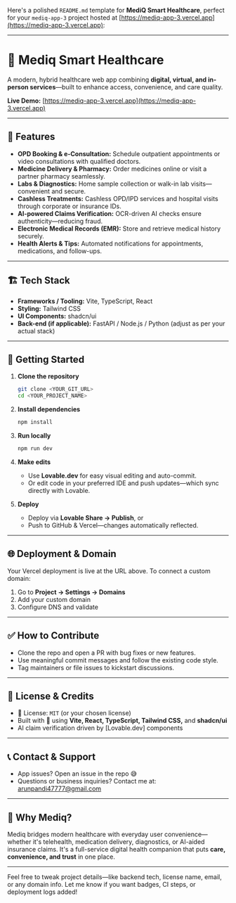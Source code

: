 
Here's a polished `README.md` template for **MediQ Smart Healthcare**, perfect for your `mediq-app-3` project hosted at [https://mediq-app-3.vercel.app](https://mediq-app-3.vercel.app):

---

# 🏥 Mediq Smart Healthcare

A modern, hybrid healthcare web app combining **digital, virtual, and in-person services**—built to enhance access, convenience, and care quality.

**Live Demo:** [https://mediq-app-3.vercel.app](https://mediq-app-3.vercel.app)

---

## 🌟 Features

* **OPD Booking & e‑Consultation:** Schedule outpatient appointments or video consultations with qualified doctors.
* **Medicine Delivery & Pharmacy:** Order medicines online or visit a partner pharmacy seamlessly.
* **Labs & Diagnostics:** Home sample collection or walk-in lab visits—convenient and secure.
* **Cashless Treatments:** Cashless OPD/IPD services and hospital visits through corporate or insurance IDs.
* **AI-powered Claims Verification:** OCR-driven AI checks ensure authenticity—reducing fraud.
* **Electronic Medical Records (EMR):** Store and retrieve medical history securely.
* **Health Alerts & Tips:** Automated notifications for appointments, medications, and follow-ups.

---

## 🏗️ Tech Stack

* **Frameworks / Tooling:** Vite, TypeScript, React
* **Styling:** Tailwind CSS
* **UI Components:** shadcn/ui
* **Back-end (if applicable):** FastAPI / Node.js / Python (adjust as per your actual stack)

---

## 🚀 Getting Started

1. **Clone the repository**

   ```bash
   git clone <YOUR_GIT_URL>
   cd <YOUR_PROJECT_NAME>
   ```

2. **Install dependencies**

   ```bash
   npm install
   ```

3. **Run locally**

   ```bash
   npm run dev
   ```

4. **Make edits**

   * Use **Lovable.dev** for easy visual editing and auto-commit.
   * Or edit code in your preferred IDE and push updates—which sync directly with Lovable.

5. **Deploy**

   * Deploy via **Lovable Share → Publish**, or
   * Push to GitHub & Vercel—changes automatically reflected.

---

## 🌐 Deployment & Domain

Your Vercel deployment is live at the URL above.
To connect a custom domain:

1. Go to **Project → Settings → Domains**
2. Add your custom domain
3. Configure DNS and validate

---

## ✅ How to Contribute

* Clone the repo and open a PR with bug fixes or new features.
* Use meaningful commit messages and follow the existing code style.
* Tag maintainers or file issues to kickstart discussions.

---

## 📄 License & Credits

* 🔖 License: `MIT` (or your chosen license)
* Built with 💜 using **Vite, React, TypeScript, Tailwind CSS,** and **shadcn/ui**
* AI claim verification driven by \[Lovable.dev] components

---

## 📞 Contact & Support

* App issues? Open an issue in the repo 😅
* Questions or business inquiries? Contact me at: arunpandi47777@gmail.com

---

## 🎯 Why Mediq?

Mediq bridges modern healthcare with everyday user convenience—whether it's telehealth, medication delivery, diagnostics, or AI-aided insurance claims.
It's a full-service digital health companion that puts **care, convenience, and trust** in one place.

---

Feel free to tweak project details—like backend tech, license name, email, or any domain info. Let me know if you want badges, CI steps, or deployment logs added!
